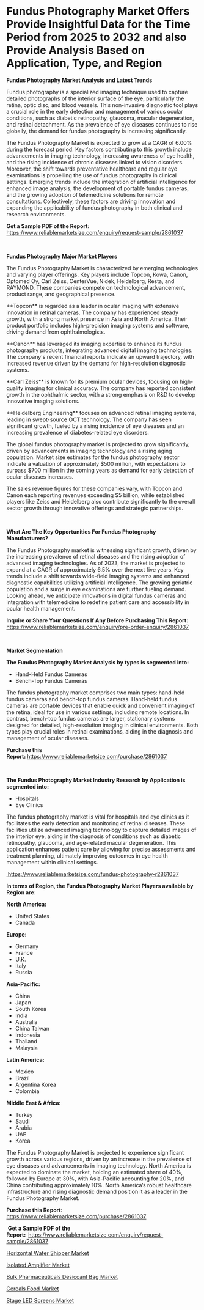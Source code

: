 <p><h1>Fundus Photography Market Offers Provide Insightful Data for the Time Period from 2025 to 2032 and also Provide Analysis Based on Application, Type, and Region</h1></p><p><strong>Fundus Photography Market Analysis and Latest Trends</strong></p>
<p><p>Fundus photography is a specialized imaging technique used to capture detailed photographs of the interior surface of the eye, particularly the retina, optic disc, and blood vessels. This non-invasive diagnostic tool plays a crucial role in the early detection and management of various ocular conditions, such as diabetic retinopathy, glaucoma, macular degeneration, and retinal detachment. As the prevalence of eye diseases continues to rise globally, the demand for fundus photography is increasing significantly.</p><p>The Fundus Photography Market is expected to grow at a CAGR of 6.00% during the forecast period. Key factors contributing to this growth include advancements in imaging technology, increasing awareness of eye health, and the rising incidence of chronic diseases linked to vision disorders. Moreover, the shift towards preventative healthcare and regular eye examinations is propelling the use of fundus photography in clinical settings. Emerging trends include the integration of artificial intelligence for enhanced image analysis, the development of portable fundus cameras, and the growing adoption of telemedicine solutions for remote consultations. Collectively, these factors are driving innovation and expanding the applicability of fundus photography in both clinical and research environments.</p></p>
<p><strong>Get a Sample PDF of the Report:&nbsp;</strong> <a href="https://www.reliablemarketsize.com/enquiry/request-sample/2861037?utm_campaign=2640&utm_medium=2&utm_source=Github&utm_content=ia&utm_term=12032025&utm_id=fundus-photography">https://www.reliablemarketsize.com/enquiry/request-sample/2861037</a></p>
<p>&nbsp;</p>
<p><strong>Fundus Photography Major Market Players</strong></p>
<p><p>The Fundus Photography Market is characterized by emerging technologies and varying player offerings. Key players include Topcon, Kowa, Canon, Optomed Oy, Carl Zeiss, CenterVue, Nidek, Heidelberg, Resta, and RAYMOND. These companies compete on technological advancement, product range, and geographical presence.</p><p>**Topcon** is regarded as a leader in ocular imaging with extensive innovation in retinal cameras. The company has experienced steady growth, with a strong market presence in Asia and North America. Their product portfolio includes high-precision imaging systems and software, driving demand from ophthalmologists.</p><p>**Canon** has leveraged its imaging expertise to enhance its fundus photography products, integrating advanced digital imaging technologies. The company's recent financial reports indicate an upward trajectory, with increased revenue driven by the demand for high-resolution diagnostic systems.</p><p>**Carl Zeiss** is known for its premium ocular devices, focusing on high-quality imaging for clinical accuracy. The company has reported consistent growth in the ophthalmic sector, with a strong emphasis on R&D to develop innovative imaging solutions.</p><p>**Heidelberg Engineering** focuses on advanced retinal imaging systems, leading in swept-source OCT technology. The company has seen significant growth, fueled by a rising incidence of eye diseases and an increasing prevalence of diabetes-related eye disorders.</p><p>The global fundus photography market is projected to grow significantly, driven by advancements in imaging technology and a rising aging population. Market size estimates for the fundus photography sector indicate a valuation of approximately $500 million, with expectations to surpass $700 million in the coming years as demand for early detection of ocular diseases increases.</p><p>The sales revenue figures for these companies vary, with Topcon and Canon each reporting revenues exceeding $5 billion, while established players like Zeiss and Heidelberg also contribute significantly to the overall sector growth through innovative offerings and strategic partnerships.</p></p>
<p>&nbsp;</p>
<p><strong>What Are The Key Opportunities For Fundus Photography Manufacturers?</strong></p>
<p><p>The Fundus Photography market is witnessing significant growth, driven by the increasing prevalence of retinal diseases and the rising adoption of advanced imaging technologies. As of 2023, the market is projected to expand at a CAGR of approximately 6.5% over the next five years. Key trends include a shift towards wide-field imaging systems and enhanced diagnostic capabilities utilizing artificial intelligence. The growing geriatric population and a surge in eye examinations are further fueling demand. Looking ahead, we anticipate innovations in digital fundus cameras and integration with telemedicine to redefine patient care and accessibility in ocular health management.</p></p>
<p><strong>Inquire or Share Your Questions If Any Before Purchasing This Report:</strong> <a href="https://www.reliablemarketsize.com/enquiry/pre-order-enquiry/2861037?utm_campaign=2640&utm_medium=2&utm_source=Github&utm_content=ia&utm_term=12032025&utm_id=fundus-photography">https://www.reliablemarketsize.com/enquiry/pre-order-enquiry/2861037</a></p>
<p>&nbsp;</p>
<p><strong>Market Segmentation</strong></p>
<p><strong>The Fundus Photography Market Analysis by types is segmented into:</strong></p>
<p><ul><li>Hand-Held Fundus Cameras</li><li>Bench-Top Fundus Cameras</li></ul></p>
<p><p>The fundus photography market comprises two main types: hand-held fundus cameras and bench-top fundus cameras. Hand-held fundus cameras are portable devices that enable quick and convenient imaging of the retina, ideal for use in various settings, including remote locations. In contrast, bench-top fundus cameras are larger, stationary systems designed for detailed, high-resolution imaging in clinical environments. Both types play crucial roles in retinal examinations, aiding in the diagnosis and management of ocular diseases.</p></p>
<p><strong>Purchase this Report:&nbsp;</strong><a href="https://www.reliablemarketsize.com/purchase/2861037?utm_campaign=2640&utm_medium=2&utm_source=Github&utm_content=ia&utm_term=12032025&utm_id=fundus-photography">https://www.reliablemarketsize.com/purchase/2861037</a></p>
<p>&nbsp;</p>
<p><strong>The Fundus Photography Market Industry Research by Application is segmented into:</strong></p>
<p><ul><li>Hospitals</li><li>Eye Clinics</li></ul></p>
<p><p>The fundus photography market is vital for hospitals and eye clinics as it facilitates the early detection and monitoring of retinal diseases. These facilities utilize advanced imaging technology to capture detailed images of the interior eye, aiding in the diagnosis of conditions such as diabetic retinopathy, glaucoma, and age-related macular degeneration. This application enhances patient care by allowing for precise assessments and treatment planning, ultimately improving outcomes in eye health management within clinical settings.</p></p>
<p><a href="https://www.reliablemarketsize.com/fundus-photography-r2861037?utm_campaign=2640&utm_medium=2&utm_source=Github&utm_content=ia&utm_term=12032025&utm_id=fundus-photography">&nbsp;https://www.reliablemarketsize.com/fundus-photography-r2861037</a></p>
<p><strong>In terms of Region, the Fundus Photography Market Players available by Region are:</strong></p>
<p>
    <p> <strong> North America: </strong>
        <ul>
            <li>United States</li>
            <li>Canada</li>
        </ul>
        </p> 
    <p> <strong> Europe: </strong>
        <ul>
            <li>Germany</li>
            <li>France</li>
            <li>U.K.</li>
            <li>Italy</li>
            <li>Russia</li>
        </ul>
        </p> 
    <p> <strong> Asia-Pacific: </strong>
        <ul>
            <li>China</li>
            <li>Japan</li>
            <li>South Korea</li>
            <li>India</li>
            <li>Australia</li>
            <li>China Taiwan</li>
            <li>Indonesia</li>
            <li>Thailand</li>
            <li>Malaysia</li>
        </ul>
        </p> 
    <p> <strong> Latin America: </strong>
        <ul>
            <li>Mexico</li>
            <li>Brazil</li>
            <li>Argentina Korea</li>
            <li>Colombia</li>
        </ul>
        </p> 
    <p> <strong> Middle East & Africa: </strong>
        <ul>
            <li>Turkey</li>
            <li>Saudi</li>
            <li>Arabia</li>
            <li>UAE</li>
            <li>Korea</li>
        </ul>
    </p>
    </p>
<p><p>The Fundus Photography Market is projected to experience significant growth across various regions, driven by an increase in the prevalence of eye diseases and advancements in imaging technology. North America is expected to dominate the market, holding an estimated share of 40%, followed by Europe at 30%, with Asia-Pacific accounting for 20%, and China contributing approximately 10%. North America’s robust healthcare infrastructure and rising diagnostic demand position it as a leader in the Fundus Photography Market.</p></p>
<p><strong>Purchase this Report: </strong><a href="https://www.reliablemarketsize.com/purchase/2861037?utm_campaign=2640&utm_medium=2&utm_source=Github&utm_content=ia&utm_term=12032025&utm_id=fundus-photography">https://www.reliablemarketsize.com/purchase/2861037</a></p>
<p>&nbsp;<strong>Get a Sample PDF of the Report:&nbsp;&nbsp;</strong><a href="https://www.reliablemarketsize.com/enquiry/request-sample/2861037?utm_campaign=2640&utm_medium=2&utm_source=Github&utm_content=ia&utm_term=12032025&utm_id=fundus-photography">https://www.reliablemarketsize.com/enquiry/request-sample/2861037</a></p>
<p><strong></strong></p>
<p><p><a href="https://www.linkedin.com/pulse/horizontal-wafer-shipper-market-analysis-2025-2032-trends-shcbc?utm_campaign=2640&utm_medium=2&utm_source=Github&utm_content=ia&utm_term=12032025&utm_id=fundus-photography">Horizontal Wafer Shipper Market</a></p><p><a href="https://www.linkedin.com/pulse/disruption-innovation-isolated-amplifier-industry-market-rpfyf?utm_campaign=2640&utm_medium=2&utm_source=Github&utm_content=ia&utm_term=12032025&utm_id=fundus-photography">Isolated Amplifier Market</a></p><p><a href="https://github.com/salkidtodo/Market-Research-Report-List-1/blob/main/bulk-pharmaceuticals-desiccant-bag-market.md?utm_campaign=2640&utm_medium=2&utm_source=Github&utm_content=ia&utm_term=12032025&utm_id=fundus-photography">Bulk Pharmaceuticals Desiccant Bag Market</a></p><p><a href="https://github.com/eleussabra/Market-Research-Report-List-1/blob/main/cereals-food-market.md?utm_campaign=2640&utm_medium=2&utm_source=Github&utm_content=ia&utm_term=12032025&utm_id=fundus-photography">Cereals Food Market</a></p><p><a href="https://www.linkedin.com/pulse/comprehensive-stage-led-screens-report-industry-analysis-od4pc?utm_campaign=2640&utm_medium=2&utm_source=Github&utm_content=ia&utm_term=12032025&utm_id=fundus-photography">Stage LED Screens Market</a></p></p>